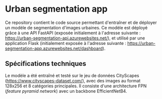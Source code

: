 # Urban segmentation app

Ce repository contient le code source permettant d'entraîner et de déployer un modèle de segmentation d'images urbaines.
Ce modèle est déployé grâce à une API FastAPI (exposée initialement à l'adresse suivante : https://urban-segmentation-api.azurewebsites.net/), et utilisé par une application Flask (initialement exposée à l'adresse suivante : https://urban-segmentation-app.azurewebsites.net/dashboard).
## Spécifications techniques

Le modèle a été entraîné et testé sur le jeu de données CityScapes (https://www.cityscapes-dataset.com/), avec des images au format 128x256 et 8 catégories principales. Il consiste d'une architecture FPN (<i>feature pyramid network</i>) avec un backbone EfficientNetB4.
